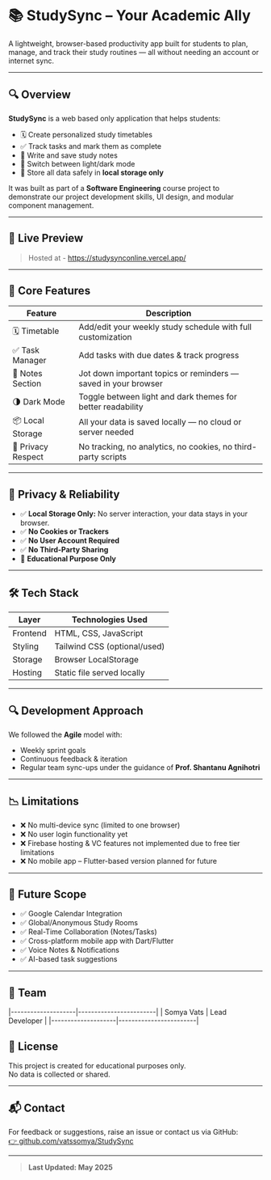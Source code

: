 # 📚 StudySync – Your Academic Ally

A lightweight, browser-based productivity app built for students to plan, manage, and track their study routines — all without needing an account or internet sync.

---

## 🔍 Overview

**StudySync** is a web based only application that helps students:
- 🗓️ Create personalized study timetables
- ✅ Track tasks and mark them as complete
- 📝 Write and save study notes
- 🌙 Switch between light/dark mode
- 🔐 Store all data safely in **local storage only**

It was built as part of a **Software Engineering** course project to demonstrate our project development skills, UI design, and modular component management.

---

## 🚀 Live Preview
> Hosted at - https://studysynconline.vercel.app/

---

## 🧠 Core Features

| Feature             | Description                                                                 |
|---------------------|-----------------------------------------------------------------------------|
| 🗓️ Timetable        | Add/edit your weekly study schedule with full customization                 |
| ✅ Task Manager      | Add tasks with due dates & track progress                                   |
| 📝 Notes Section     | Jot down important topics or reminders — saved in your browser              |
| 🌗 Dark Mode         | Toggle between light and dark themes for better readability                 |
| 📦 Local Storage     | All your data is saved locally — no cloud or server needed                  |
| 🔐 Privacy Respect   | No tracking, no analytics, no cookies, no third-party scripts               |

---

## 🔐 Privacy & Reliability

- ✅ **Local Storage Only:** No server interaction, your data stays in your browser.
- ✅ **No Cookies or Trackers**
- ✅ **No User Account Required**
- ✅ **No Third-Party Sharing**
- 🔐 **Educational Purpose Only**

---

## 🛠️ Tech Stack

| Layer      | Technologies Used             |
|------------|-------------------------------|
| Frontend   | HTML, CSS, JavaScript         |
| Styling    | Tailwind CSS (optional/used)  |
| Storage    | Browser LocalStorage          |
| Hosting    | Static file served locally    |

---

## 🔍 Development Approach

We followed the **Agile** model with:
- Weekly sprint goals
- Continuous feedback & iteration
- Regular team sync-ups under the guidance of **Prof. Shantanu Agnihotri**

---

## 📉 Limitations

- ❌ No multi-device sync (limited to one browser)
- ❌ No user login functionality yet
- ❌ Firebase hosting & VC features not implemented due to free tier limitations
- ❌ No mobile app – Flutter-based version planned for future

---

## 🔮 Future Scope

- ✅ Google Calendar Integration  
- ✅ Global/Anonymous Study Rooms  
- ✅ Real-Time Collaboration (Notes/Tasks)  
- ✅ Cross-platform mobile app with Dart/Flutter  
- ✅ Voice Notes & Notifications  
- ✅ AI-based task suggestions

---

## 👥 Team 
|--------------------|------------------------|
| Somya Vats         | Lead Developer         |
|--------------------|------------------------|

## 📄 License

This project is created for educational purposes only.  
No data is collected or shared.

---

## 📬 Contact

For feedback or suggestions, raise an issue or contact us via GitHub:  
[👉 github.com/vatssomya/StudySync](https://github.com/vatssomya/StudySync)

---

> **Last Updated: May 2025**
